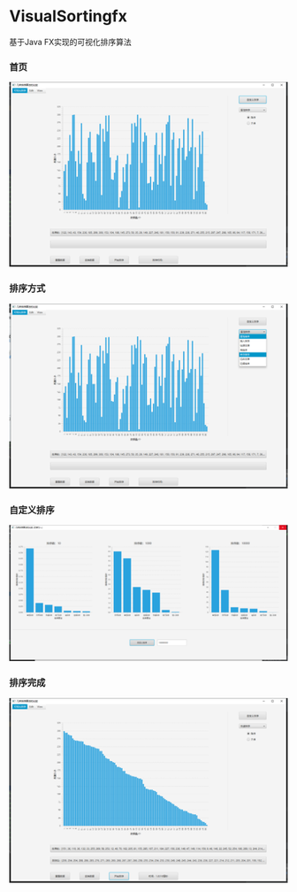 # VisualSortingfx
基于Java FX实现的可视化排序算法

### 首页
![首页](https://github.com/yanzhao77/VisualSortingfx/blob/main/src/resouces/image/%E9%A6%96%E9%A1%B5.png)


### 排序方式
![排序方式](https://github.com/yanzhao77/VisualSortingfx/blob/main/src/resouces/image/%E6%8E%92%E5%BA%8F%E6%96%B9%E5%BC%8F.png)


### 自定义排序
![自定义排序](https://github.com/yanzhao77/VisualSortingfx/blob/main/src/resouces/image/%E8%87%AA%E5%AE%9A%E4%B9%89%E6%8E%92%E5%BA%8F9.png)


### 排序完成
![排序完成](https://github.com/yanzhao77/VisualSortingfx/blob/main/src/resouces/image/%E6%8E%92%E5%BA%8F%E5%AE%8C%E6%88%906.png)
